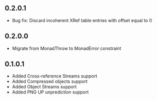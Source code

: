 0.2.0.1
-------
* Bug fix: Discard incoherent XRef table entries with offset equal to 0

0.2.0.0
-------
* Migrate from MonadThrow to MonadError constraint

0.1.0.1
-------
* Added Cross-reference Streams support
* Added Compressed objects support
* Added Object Streams support
* Added PNG UP unprediction support
